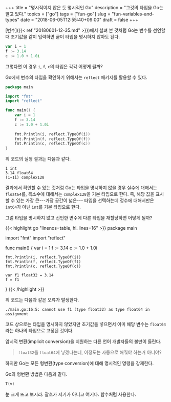 +++
title = "명시적이지 않은 듯 명시적인 Go"
description = "그것의 타입을 Go는 알고 있다."
topics = ["go"]
tags = ["fun-go"]
slug = "fun-variables-and-types"
date = "2018-06-05T12:55:40+09:00"
draft = false
+++

[변수]({{< ref "20180601-12-35.md" >}})에서 살펴 본 것처럼 Go는 변수를 선언할 때 초기값을 같이 입력하면 굳이 타입을 명시하지 않아도 된다.

```go
var i = 1
f := 3.14
c := 1.0 + 1.0i
```

그렇다면 이 경우 `i`, `f`, `c`의 타입은 각각 어떻게 될까?

Go에서 변수의 타입을 확인하기 위해서는 `reflect` 패키지를 활용할 수 있다.

```go
package main

import "fmt"
import "reflect"

func main() {
    var i = 1
    f := 3.14
    c := 1.0 + 1.0i
    
    fmt.Println(i, reflect.TypeOf(i))
    fmt.Println(f, reflect.TypeOf(f))
    fmt.Println(c, reflect.TypeOf(c))
}
```

위 코드의 실행 결과는 다음과 같다.

```
1 int
3.14 float64
(1+1i) complex128
```

결과에서 확인할 수 있는 것처럼 Go는 타입을 명시하지 않을 경우 실수에 대해서는 `float64`를, 복소수에 대해서는 `complex128`을 기본 타입으로 한다. 즉, 해당 값을 표시할 수 있는 가장 큰---가장 공간이 넓은--- 타입을 선택하는데 정수에 대해서만은 `int64`가 아닌 `int`를 기본 타입으로 한다.

그럼 타입을 명시하지 않고 선언한 변수에 다른 타입을 재할당하면 어떻게 될까?

{{< highlight go "linenos=table, hl_lines=16" >}}
package main

import "fmt"
import "reflect"

func main() {
    var i = 1
    f := 3.14
    c := 1.0 + 1.0i
    
    fmt.Println(i, reflect.TypeOf(i))
    fmt.Println(f, reflect.TypeOf(f))
    fmt.Println(c, reflect.TypeOf(c))
    
    var f1 float32 = 3.14
    f = f1
}
{{< /highlight >}}

위 코드는 다음과 같은 오류가 발생한다.

```
./main.go:16:5: cannot use f1 (type float32) as type float64 in assignment
```

코드 상으로는 타입을 명시하지 않았지만 초기값을 넣으면서 이미 해당 변수는 `float64`라는 하나의 타입으로 고정된 것이다. 

암시적 변환(implicit conversion)을 지원하는 다른 언어 개발자들의 불만이 들린다.

> `float32`를 `float64`에 넣겠다는데, 이정도는 자동으로 해줘야 하는거 아니야?

하지만 Go는 모든 형변환(type conversion)에 대해 명시적인 명령을 강제한다.

Go의 형변환 방법은 다음과 같다.

```go
T(v)
```

눈 크게 뜨고 보시라. 괄호가 저기가 아니고 여기다. 함수처럼 사용한다.

